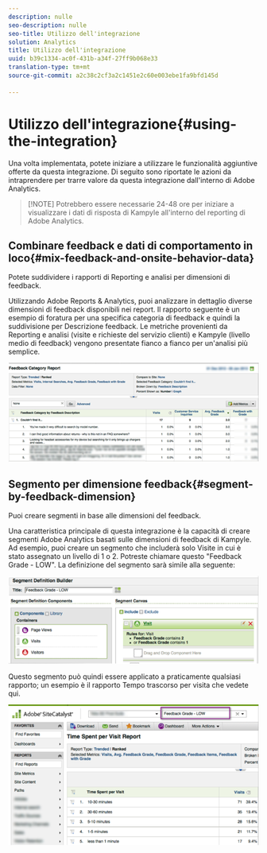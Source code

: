 ```yaml
---
description: nulle
seo-description: nulle
seo-title: Utilizzo dell'integrazione
solution: Analytics
title: Utilizzo dell'integrazione
uuid: b39c1334-ac0f-431b-a34f-27ff9b068e33
translation-type: tm+mt
source-git-commit: a2c38c2cf3a2c1451e2c60e003ebe1fa9bfd145d

---
```



# Utilizzo dell'integrazione{#using-the-integration}

Una volta implementata, potete iniziare a utilizzare le funzionalità aggiuntive offerte da questa integrazione. Di seguito sono riportate le azioni da intraprendere per trarre valore da questa integrazione dall'interno di Adobe Analytics.

> [!NOTE] Potrebbero essere necessarie 24-48 ore per iniziare a visualizzare i dati di risposta di Kampyle all'interno del reporting di Adobe Analytics.

## Combinare feedback e dati di comportamento in loco{#mix-feedback-and-onsite-behavior-data}

Potete suddividere i rapporti di Reporting e analisi per dimensioni di feedback.

Utilizzando Adobe Reports &amp; Analytics, puoi analizzare in dettaglio diverse dimensioni di feedback disponibili nei report. Il rapporto seguente è un esempio di foratura per una specifica categoria di feedback e quindi la suddivisione per Descrizione feedback. Le metriche provenienti da Reporting e analisi (visite e richieste del servizio clienti) e Kampyle (livello medio di feedback) vengono presentate fianco a fianco per un'analisi più semplice.

![](assets/feedback_category_report.png)

## Segmento per dimensione feedback{#segment-by-feedback-dimension}

Puoi creare segmenti in base alle dimensioni del feedback.

Una caratteristica principale di questa integrazione è la capacità di creare segmenti Adobe Analytics basati sulle dimensioni di feedback di Kampyle. Ad esempio, puoi creare un segmento che includerà solo Visite in cui è stato assegnato un livello di 1 o 2. Potreste chiamare questo "Feedback Grade - LOW". La definizione del segmento sarà simile alla seguente:

![](assets/segment_feedback.png)

Questo segmento può quindi essere applicato a praticamente qualsiasi rapporto; un esempio è il rapporto Tempo trascorso per visita che vedete qui.

![](assets/time_spent_per_visit.png)